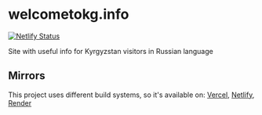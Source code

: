 # welcometokg.info

[![Netlify Status](https://api.netlify.com/api/v1/badges/3ac48857-91a1-46cf-a30d-fc4b59325488/deploy-status)](https://app.netlify.com/sites/kgz/deploys)

Site with useful info for Kyrgyzstan visitors in Russian language

## Mirrors

This project uses different build systems, so it's available on: [Vercel], [Netlify], [Render]

[Vercel]: https://welcometokg.vercel.app/
[Netlify]: https://kgz.netlify.app/
[Render]: https://welcometokg-info.onrender.com
